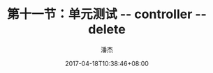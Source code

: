 ---
layout: post
title:  "第十一节：单元测试 -- controller -- delete"
description: "描述信息"
date: 2017-04-18T10:38:46+08:00
categories: chapter3
author: "潘杰"
---